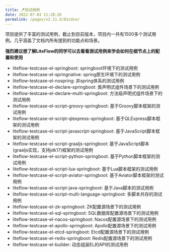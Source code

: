 ```yaml
---
title: 🪁测试用例
date: 2022-07-03 11:28:26
permalink: /pages/v2.11.X/81cdce/
---
```


项目提供了丰富的测试用例，截止到目前版本，项目内一共有1500多个测试用例。几乎涵盖了文档内所有提到的功能点和场景。

**强烈建议想了解LiteFlow的同学可以去看看测试用例来学会如何在细节点上的配置和使用**

* liteflow-testcase-el-springboot: springboot环境下的测试用例
* liteflow-testcase-el-springnative: spring原生环境下的测试用例
* liteflow-testcase-el-nospring: 非spring体系的测试用例
* liteflow-testcase-el-declare-springboot: 类声明式组件场景下的测试用例
* liteflow-testcase-el-declare-multi-springboot: 方法级声明式组件场景下的测试用例
* liteflow-testcase-el-script-groovy-springboot: 基于Groovy脚本框架的测试用例
* liteflow-testcase-el-script-qlexpress-springboot: 基于QLExpress脚本框架的测试用例
* liteflow-testcase-el-script-javascript-springboot: 基于JavaScript脚本框架的测试用例
* liteflow-testcase-el-script-graaljs-springboot: 基于JavaScript脚本(graaljs实现，支持jdk17)框架的测试用例
* liteflow-testcase-el-script-python-springboot: 基于Python脚本框架的测试用例
* liteflow-testcase-el-script-lua-springboot: 基于Lua脚本框架的测试用例
* liteflow-testcase-el-script-aviator-springboot: 基于Aviator脚本框架的测试用例
* liteflow-testcase-el-script-java-springboot: 基于Java脚本的测试用例
* liteflow-testcase-el-script-multi-language-springboot: 多脚本共存的测试用例
* liteflow-testcase-el-zk-springboot: ZK配置源场景下的测试用例
* liteflow-testcase-el-sql-springboot: SQL数据库配置源场景下的测试用例
* liteflow-testcase-el-nacos-springboot: Nacos配置源场景下的测试用例
* liteflow-testcase-el-apollo-springboot: Apollo配置源场景下的测试用例
* liteflow-testcase-el-etcd-springboot: Etcd配置源场景下的测试用例
* liteflow-testcase-el-redis-springboot: Redis配置源场景下的测试用例
* liteflow-testcase-el-builder: 动态组装EL的API的测试用例

